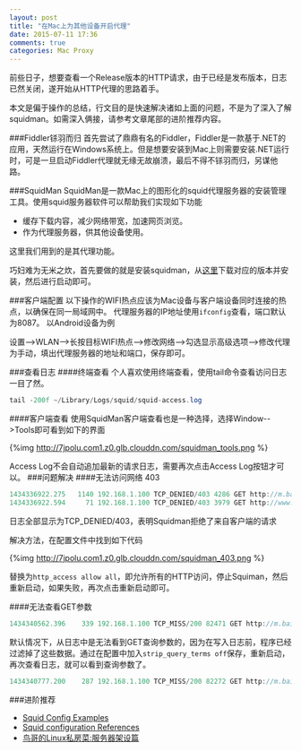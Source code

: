 ```yaml
---
layout: post
title: "在Mac上为其他设备开启代理"
date: 2015-07-11 17:36
comments: true
categories: Mac Proxy
---
```


前些日子，想要查看一个Release版本的HTTP请求，由于已经是发布版本，日志已然关闭，遂开始从HTTP代理的思路着手。

本文是偏于操作的总结，行文目的是快速解决诸如上面的问题，不是为了深入了解squidman。如需深入俩接，请参考文章尾部的进阶推荐内容。
<!--more-->

###Fiddler铩羽而归
首先尝试了鼎鼎有名的Fiddler，Fiddler是一款基于.NET的应用，天然运行在Windows系统上。但是想要安装到Mac上则需要安装.NET运行时，可是一旦启动Fiddler代理就无缘无故崩溃，最后不得不铩羽而归，另谋他路。

###SquidMan
SquidMan是一款Mac上的图形化的squid代理服务器的安装管理工具。使用squid服务器软件可以帮助我们实现如下功能

  * 缓存下载内容，减少网络带宽，加速网页浏览。
  * 作为代理服务器，供其他设备使用。

这里我们用到的是其代理功能。

巧妇难为无米之炊，首先要做的就是安装squidman，从[这里](http://squidman.net/squidman/)下载对应的版本并安装，然后进行启动即可。


###客户端配置
以下操作的WIFI热点应该为Mac设备与客户端设备同时连接的热点，以确保在同一局域网中。
代理服务器的IP地址使用`ifconfig`查看，端口默认为8087。
以Android设备为例

设置-->WLAN-->长按目标WIFI热点-->修改网络-->勾选显示高级选项-->修改代理为手动，填出代理服务器的地址和端口，保存即可。

###查看日志
####终端查看
个人喜欢使用终端查看，使用tail命令查看访问日志一目了然。
```java
tail -200f ~/Library/Logs/squid/squid-access.log
```

####客户端查看
使用SquidMan客户端查看也是一种选择，选择Window-->Tools即可看到如下的界面

{%img http://7jpolu.com1.z0.glb.clouddn.com/squidman_tools.png %}

Access Log不会自动追加最新的请求日志，需要再次点击Access Log按钮才可以。
###问题解决
####无法访问网络 403
```java
1434336922.275   1140 192.168.1.100 TCP_DENIED/403 4286 GET http://m.baidu.com/? - HIER_NONE/- text/html
1434336922.594     71 192.168.1.100 TCP_DENIED/403 3979 GET http://www.squid-cache.org/Artwork/SN.png - HIER_NONE/- text/html
```
日志全部显示为TCP_DENIED/403，表明Squidman拒绝了来自客户端的请求

解决方法，在配置文件中找到如下代码

{%img http://7jpolu.com1.z0.glb.clouddn.com/squidman_403.png  %}

替换为`http_access allow all`，即允许所有的HTTP访问，停止Squiman，然后重新启动，如果失败，再次点击重新启动即可。


####无法查看GET参数
```java
1434340562.396    339 192.168.1.100 TCP_MISS/200 82471 GET http://m.baidu.com/s? - HIER_DIRECT/115.239.210.14 text/html
```
默认情况下，从日志中是无法看到GET查询参数的，因为在写入日志前，程序已经过滤掉了这些数据。通过在配置中加入`strip_query_terms off`保存，重新启动，再次查看日志，就可以看到查询参数了。
```java
1434340777.200    287 192.168.1.100 TCP_MISS/200 82272 GET http://m.baidu.com/s?from=1097d&word=%E6%8A%80%E6%9C%AF%E5%B0%8F%E9%BB%91%E5%B1%8B - HIER_DIRECT/115.239.210.14 text/html
```
###进阶推荐
  * [Squid Config Examples](http://wiki.squid-cache.org/ConfigExamples)
  * [Squid configuration References](http://www.squid-cache.org/Doc/config/)
  * [鸟哥的Linux私房菜:服务器架设篇](http://www.amazon.cn/gp/product/B008AEI8A2/ref=as_li_qf_sp_asin_il_tl?ie=UTF8&camp=536&creative=3200&creativeASIN=B008AEI8A2&linkCode=as2&tag=droidyue-23)
